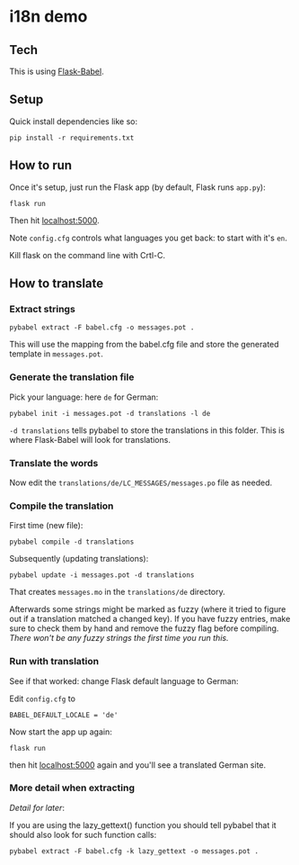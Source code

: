 # i18n demo

## Tech

This is using [Flask-Babel](https://flask-babel.tkte.ch).


## Setup

Quick install dependencies like so:

    pip install -r requirements.txt

## How to run

Once it's setup, just run the Flask app (by default, Flask runs `app.py`):

    flask run

Then hit [localhost:5000](http://localhost:5000). 

Note `config.cfg` controls what languages you get back: to start with it's
`en`.

Kill flask on the command line with Crtl-C.

## How to translate

### Extract strings

    pybabel extract -F babel.cfg -o messages.pot .

This will use the mapping from the babel.cfg file and store the generated
template in `messages.pot`.


### Generate the translation file

Pick your language: here `de` for German:

    pybabel init -i messages.pot -d translations -l de

`-d translations` tells pybabel to store the translations in this folder. This
is where Flask-Babel will look for translations. 

### Translate the words

Now edit the `translations/de/LC_MESSAGES/messages.po` file as needed.

### Compile the translation

First time (new file):

    pybabel compile -d translations

Subsequently (updating translations):

    pybabel update -i messages.pot -d translations

That creates `messages.mo` in the `translations/de` directory.

Afterwards some strings might be marked as fuzzy (where it tried to figure out
if a translation matched a changed key). If you have fuzzy entries, make sure to
check them by hand and remove the fuzzy flag before compiling. _There won't be
any fuzzy strings the first time you run this._


### Run with translation

See if that worked: change Flask default language to German:

Edit `config.cfg` to 

    BABEL_DEFAULT_LOCALE = 'de'

Now start the app up again:

    flask run

then hit [localhost:5000](http://localhost:5000) again and you'll see a translated German site.


### More detail when extracting

_Detail for later_:

If you are using the lazy_gettext() function you should tell pybabel that it
should also look for such function calls:

    pybabel extract -F babel.cfg -k lazy_gettext -o messages.pot .
